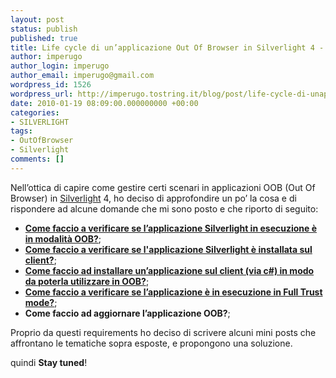 ```yaml
---
layout: post
status: publish
published: true
title: Life cycle di un’applicazione Out Of Browser in Silverlight 4 - Intro
author: imperugo
author_login: imperugo
author_email: imperugo@gmail.com
wordpress_id: 1526
wordpress_url: http://imperugo.tostring.it/blog/post/life-cycle-di-unapplicazione-out-of-browser-in-silverlight-4-intro/
date: 2010-01-19 08:09:00.000000000 +00:00
categories:
- SILVERLIGHT
tags:
- OutOfBrowser
- Silverlight
comments: []
---
```

<p>Nell’ottica di capire come gestire certi scenari in applicazioni OOB (Out Of Browser) in <a title="More Content about Silverlight" href="http://imperugo.tostring.it/categories/archive/Silverlight" target="_blank">Silverlight</a> 4, ho deciso di approfondire un po’ la cosa e di rispondere ad alcune domande che mi sono posto e che riporto di seguito:</p>  <ul>   <li><a href="http://www.tostring.it/blog/post/verificare-se-lapplicazione-e-in-out-of-browser" target="_blank"><strong>Come faccio a verificare se l’applicazione Silverlight in esecuzione è in modalità OOB?</strong></a>; </li>    <li><a href="http://tostring.it/blog/post/verificare-se-unapplicazione-silverlight-e-installata-sul-client" target="_blank"><strong>Come faccio a verificare se l'applicazione Silverlight è installata sul client?</strong></a>; </li>    <li><a title="Installare un’applicazione Silverlight sul client via C#" href="http://tostring.it/blog/post/installare-un-applicazione-silverlight-sul-client-via-csharp" target="_blank"><strong>Come faccio ad installare un’applicazione sul client (via c#) in modo da poterla utilizzare in OOB?</strong></a>; </li>    <li><a title="Verificare se l’applicazione Silverlight in esecuzione è in FullTrust" href="http://tostring.it/blog/post/verificare-se-l-applicazione-silverlight-in-esecuzione-%C3%A8-in-fulltrust-mode" target="_blank"><strong>Come faccio a verificare se l’applicazione è in esecuzione in Full Trust mode?</strong></a>; </li>    <li><strong>Come faccio ad aggiornare l’applicazione OOB?</strong>; </li> </ul>  <p>Proprio da questi requirements ho deciso di scrivere alcuni mini posts che affrontano le tematiche sopra esposte, e propongono una soluzione.</p>  <p>quindi <strong>Stay tuned</strong>!</p>
